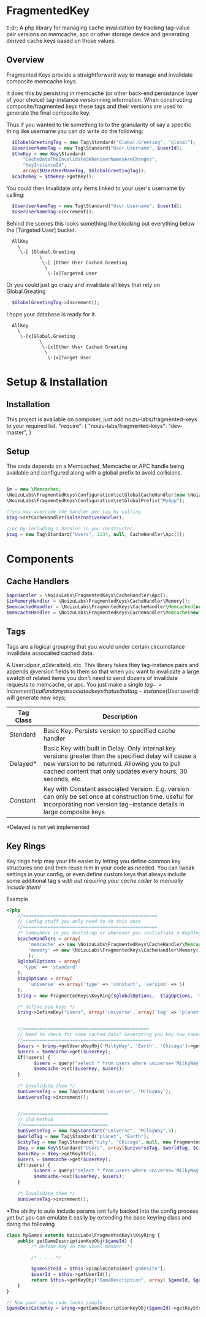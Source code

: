 FragmentedKey
===========

tl;dr;
A php library for managing cache invalidation by tracking tag-value pair versions on memcache, apc or other storage device and generating derived cache keys based on those values. 


Overview
----------
Fragmented Keys provide a straightforward way to manage and invalidate composite memcache keys. 

It does this by persisting in memcache (or other back-end persistance layer of your choice)  tag-instance versionining information. When constructing composite/fragmented keys these tags and their versions are used to generate the final composite key. 

Thus if you wanted to tie something to to the granularity of say a specific thing like username you can do write do the following:

```php
  $GlobalGreetingTag = new Tag\Standard("Global.Greeting", "global");
  $UserUserNameTag = new Tag\Standard("User.Username", $userId);
  $theKey = new Key\Standard(
      "CacheDataTheInvalidateSWhenUserNamesAreChanges", 
      "KeyInstanceId", 
      array($UserUserNameTag, $GlobalGreetingTag));
  $cacheKey = $theKey->getKey(); 
```

You could then Invalidate only items linked to your user's username by calling:

```php
  $UserUserNameTag = new Tag\Standard("User.Username", $userId);
  $UserUserNameTag->Increment(); 
```


Behind the scenes this looks something like blocking out everything below the [Targeted User] bucket. 
```  
  AllKey
    \ 
     \-[ ]Global.Greeting
            \
             \-[ ]Other User Cached Greeting
              \
               \-[x]Targeted User
```  
    
Or you could just go crazy and invalidate all keys that rely on Global.Greating

```php
  $GlobalGreetingTag->Increment(); 
```
  
I hope your database is ready for it. 
```  
  AllKey
    \ 
     \-[x]Global.Greeting
            \
             \-[x]Other User Cached Greeting
              \
               \-[x]Target User
```    

Setup & Installation 
==

Installation
---
This project is available on composer, just add noizu-labs/fragmented-keys to your required list. 
    "require": {
        "noizu-labs/fragmented-keys": "dev-master",
    }

Setup
-----
The code depends on a Memcached, Memcache or APC handle being available and configured along with a global prefix to 
avoid collisions. 

```php

$m = new \Memcached;
\NoizuLabs\FragmentedKeys\Configuration\setGlobalCacheHandler(new \NoizuLabs\FragmentedKeys\CacheHandler\Memcached($m));
\NoizuLabs\FragmentedKeys\Configuration\setGlobalPrefix("MyApp");

//you may override the handler per tag by calling 
$tag->setCacheHandler($alternativeHandler); 

//or by including a handler in you constructor. 
$tag = new Tag\Standard("Users", 1234, null, CacheHandler\Apc());

```


Components
=================

Cache Handlers
-------
```php
$apcHandler = \NoizuLabs\FragmentedKeys\CacheHandler\Apc();
$inMemoryHandler = \NoizuLabs\FragmentedKeys\CacheHandler\Memory();
$memcachedHandler = \NoizuLabs\FragmentedKeys\CacheHandler\Memcached(new Memcached());
$memcacheHandler = \NoizuLabs\FragmentedKeys\CacheHandler\Memcache(new Memcache());
```

Tags
--------

Tags are a logical grouping that you would under certain circumstance invalidate assocaited cached data. 

A User:$id pair,  a Site:$siteId, etc. This library takes they tag-instance pairs and appends @version fields to them so that when you want to invalidate a large swatch of related items you don't need to send dozens of invalidate requests to memcache, or apc. You just make a single $tag->increment() call and any associated keys that us that tag-instance (User:$userId) will generate new keys; 


| Tag Class | Description|
|-----------|------------|
| Standard  | Basic Key. Persists version to specified cache handler                                                            |
| Delayed*   | Basic Key with built in Delay. Only internal key versions greater than the specified delay will cause a new  version to be returned. Allowing you to pull cached content that only updates every hours, 30 seconds, etc. |
| Constant    | Key with Constant associated Version. E.g. version can only be set once at construction time. useful for incorporating non version tag-instance details in large composite keys | 

*Delayed is not yet implemented

Key Rings
---------
Key rings help may your life easier by letting you define common key structures one and then reuse him in your code as needed. 
You can tweak settings in your config, or even define custom keys that always include some additional tag s *with out requiring your cache caller to manually include them!*

Example
```php
<?php
    //=================================================
    // Config stuff you only need to do this once
    //=================================================
    /* Somewhere in you bootstrap or wherever you instiatiate a KeyRing or KeyRing derived Class */
    $cacheHandlers = array(
        'memcache' => new \NoizuLabs\FragmentedKeys\CacheHandler\Memcached($this->container['memcache']),
        'memory' => new \NoizuLabs\FragmentedKeys\CacheHandler\Memory()
        );
    $globalOptions = array(
      'type' => 'standard'  
    );
    $tagOptions = array(
        'universe' => array('type' => 'constant', 'version' => 5)
    );
    $ring = new FragmentedKeys\KeyRing($globalOptions,  $tagOptions, 'memcache', $cacheHandlers);

    /* define you keys */
    $ring->DefineKey("Users", array('universe', array('tag' => 'planet' , 'cacheHandler' => 'memory', 'version' => null, 'type'=>'standard'), 'city'));


    //==============================================
    // Need to check for some cached data? Generating you key now takes one line instead of 5;
    //===============================================
    $users = $ring->getUsersKeyObj('MilkyWay', 'Earth', 'Chicago')->getKeyStr();
    $users = $memcache->get($userKey);
    if(!users) {
          $users = query("select * from users where universe='MilkyWay' AND planet='Earth' AND 'city' => 'Chicago'");
          $memcache->set($userKey, $users);
    }
    
    /* Invalidate them */
    $universeTag = new Tag\Standard('universe', 'MilkyWay'); 
    $universeTag->increment(); 


    //===============================
    // Old Method
    //===============================
    $universeTag = new Tag\Constant("universe", "MilkyWay",5);
    $worldTag = new Tag\Standard("planet", "Earth");
    $cityTag = new Tag\Standard("city", "Chicago", null, new FragmentedKeys\CacheHandler\Memory());
    $key = new Key\Standard("Users", array($universeTag, $worldTag, $cityTag); 
    $userKey = $key->getKeyStr();
    $users = $memcache->get($userKey);
    if(!users) {
          $users = query("select * from users where universe='MilkyWay' AND planet='Earth' AND 'city' => 'Chicago'");
          $memcache->set($userKey, $users);
    }
    
    /* Invalidate them */
    $universeTag->increment(); 
```

*The ability to auto include params isnt fully backed into the config process yet but you can emulate it easily by extending the base keyring class and doing the following

```php
class MyGames extends NoizuLabs\FragmentedKeys\KeyRing {
    public getGameDescriptionKeyObj($gameId) {
         /* Define Key in the usual manner  */

         /* . . . */

         $gameSiteId = $this->pimpleContainer['gameSite']; 
         $userId = $this->getUserId(); 
         return $this->getKeyObj("GameDescription", array( $gameId, $gameSiteId, $userId, ... etc.));
    }
}

// Now your cache code looks simple
$gameDescCacheKey = $ring->getGameDescriptionKeyObj($gameId)->getKeyStr(); 

```
